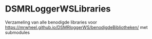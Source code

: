 # DSMRLoggerWSLibraries
Verzameling van alle benodigde libraries voor https://mrwheel.github.io/DSMRloggerWS/benodigdeBibliotheken/ met submodules

